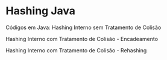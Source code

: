 # Hashing Java
 Códigos em Java:
  Hashing Interno sem Tratamento de Colisão
  
  Hashing Interno com Tratamento de Colisão - Encadeamento
  
  Hashing Interno com Tratamento de Colisão - Rehashing
